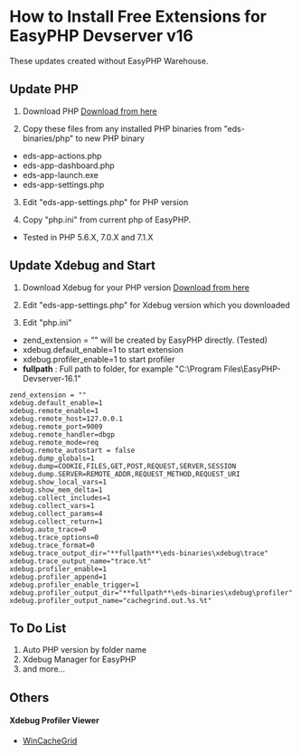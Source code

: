 # How to Install Free Extensions for EasyPHP Devserver v16

These updates created without EasyPHP Warehouse.

## Update PHP

1. Download PHP
   [Download from here](http://windows.php.net/download)

2. Copy these files from any installed PHP binaries from "eds-binaries/php" to new PHP binary

 * eds-app-actions.php
 * eds-app-dashboard.php
 * eds-app-launch.exe
 * eds-app-settings.php

3. Edit "eds-app-settings.php" for PHP version

4. Copy "php.ini" from current php of EasyPHP.
 * Tested in PHP 5.6.X, 7.0.X and 7.1.X

## Update Xdebug and Start

1. Download Xdebug for your PHP version
   [Download from here](https://xdebug.org/download.php)

2. Edit "eds-app-settings.php" for Xdebug version which you downloaded

3. Edit "php.ini"

* zend_extension = "" will be created by EasyPHP directly. (Tested)
* xdebug.default_enable=1 to start extension
* xdebug.profiler_enable=1 to start profiler
* **fullpath** : Full path to folder, for example "C:\Program Files\EasyPHP-Devserver-16.1"

```
zend_extension = ""
xdebug.default_enable=1
xdebug.remote_enable=1
xdebug.remote_host=127.0.0.1
xdebug.remote_port=9009
xdebug.remote_handler=dbgp
xdebug.remote_mode=req
xdebug.remote_autostart = false
xdebug.dump_globals=1
xdebug.dump=COOKIE,FILES,GET,POST,REQUEST,SERVER,SESSION
xdebug.dump.SERVER=REMOTE_ADDR,REQUEST_METHOD,REQUEST_URI
xdebug.show_local_vars=1
xdebug.show_mem_delta=1
xdebug.collect_includes=1
xdebug.collect_vars=1
xdebug.collect_params=4
xdebug.collect_return=1
xdebug.auto_trace=0
xdebug.trace_options=0
xdebug.trace_format=0
xdebug.trace_output_dir="**fullpath**\eds-binaries\xdebug\trace"
xdebug.trace_output_name="trace.%t"
xdebug.profiler_enable=1
xdebug.profiler_append=1
xdebug.profiler_enable_trigger=1
xdebug.profiler_output_dir="**fullpath**\eds-binaries\xdebug\profiler"
xdebug.profiler_output_name="cachegrind.out.%s.%t"
```
## To Do List
1. Auto PHP version by folder name
2. Xdebug Manager for EasyPHP
3. and more...

## Others
#### Xdebug Profiler Viewer
   - [WinCacheGrid](https://github.com/ceefour/wincachegrind)
